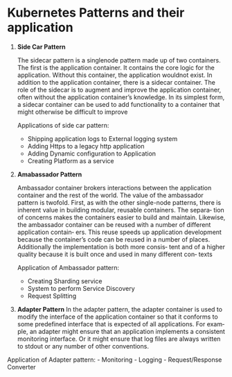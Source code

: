# Kubernetes Patterns and their application

1. **Side Car Pattern**

    The sidecar pattern is a singlenode pattern made up of two containers. 
    The first is the application container. It contains the core logic for the application. Without this container, 
    the application wouldnot exist. In addition to the application container, there is a sidecar container. The role
    of the sidecar is to augment and improve the application container, often without the
    application container’s knowledge. In its simplest form, a sidecar container can be
    used to add functionality to a container that might otherwise be difficult to improve
    
    Applications of side car pattern:
    
      - Shipping application logs to External logging system
      - Adding Https to a legacy http application
      - Adding Dynamic configuration to Application
      - Creating Platform as a service 

2. **Amabassador Pattern**

   Ambassador container brokers interactions between the application container and the rest of the world.
   The value of the ambassador pattern is twofold. First, as with the other single-node
    patterns, there is inherent value in building modular, reusable containers. The separa‐
    tion of concerns makes the containers easier to build and maintain. Likewise, the
    ambassador container can be reused with a number of different application contain‐
    ers. This reuse speeds up application development because the container’s code can be
    reused in a number of places. Additionally the implementation is both more consis‐
    tent and of a higher quality because it is built once and used in many different con‐
    texts
    
    Application of Ambassador pattern:
      
      - Creating Sharding service
      - System to perform Service Discovery
      - Request Splitting
     
3. **Adapter Pattern**
  In the adapter pattern, the
  adapter container is used to modify the interface of the application container so that it
  conforms to some predefined interface that is expected of all applications. For exam‐
  ple, an adapter might ensure that an application implements a consistent monitoring
  interface. Or it might ensure that log files are always written to stdout or any number
  of other conventions.
     
        
  Application of Adapter pattern:
    - Monitoring
    - Logging
    - Request/Response Converter


